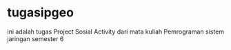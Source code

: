 # tugasipgeo
ini adalah tugas Project Sosial Activity dari mata kuliah Pemrograman sistem jaringan semester 6
